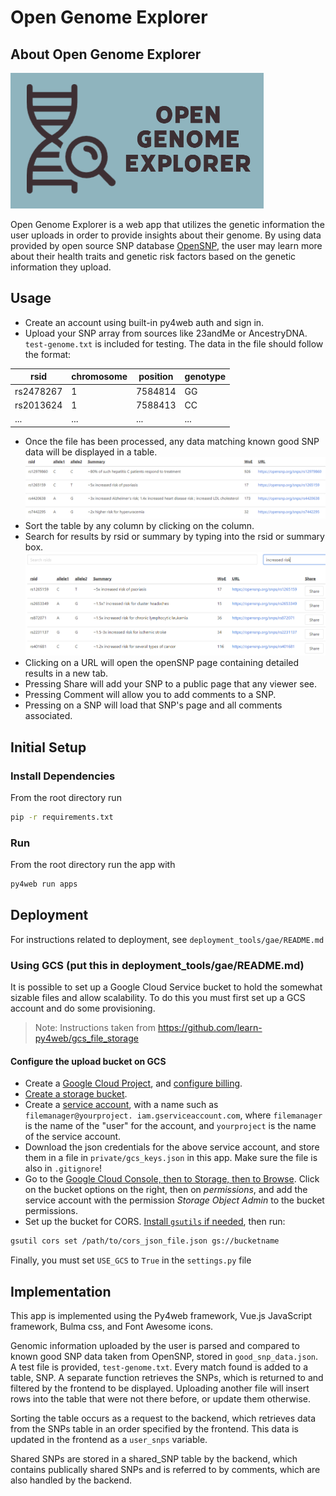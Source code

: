 # Open Genome Explorer

## About Open Genome Explorer

![Logo](images/logo.PNG)

Open Genome Explorer is a web app that utilizes the genetic information the user uploads in order to provide insights about their genome. By using data provided by open source SNP database [OpenSNP](https://opensnp.org/), the user may learn more about their health traits and genetic risk factors based on the genetic information they upload.

## Usage

* Create an account using built-in py4web auth and sign in.
* Upload your SNP array from sources like 23andMe or AncestryDNA. `test-genome.txt` is included for testing. The data in the file should follow the format:

| rsid      | chromosome | position | genotype |
|-----------|------------|----------|----------|
| rs2478267 | 1          | 7584814  | GG       |
| rs2013624 | 1          | 7588413  | CC       |
| ...       | ...        | ...      | ...      |

* Once the file has been processed, any data matching known good SNP data will be displayed in a table.
![Results Table](images/results.PNG)
* Sort the table by any column by clicking on the column.
* Search for results by rsid or summary by typing into the rsid or summary box.
![Search Results](images/search.PNG)
* Clicking on a URL will open the openSNP page containing detailed results in a new tab.
* Pressing Share will add your SNP to a public page that any viewer see.
* Pressing Comment will allow you to add comments to a SNP.
* Pressing on a SNP will load that SNP's page and all comments associated.

## Initial Setup

### Install Dependencies

From the root directory run

```bash
pip -r requirements.txt
```

### Run

From the root directory run the app with

```bash
py4web run apps
```

## Deployment

For instructions related to deployment, see `deployment_tools/gae/README.md`

### Using GCS (put this in deployment_tools/gae/README.md)

It is possible to set up a Google Cloud Service bucket to hold the somewhat sizable files and allow scalability. To do this you must first set up a GCS account and do some provisioning.

> Note: Instructions taken from <https://github.com/learn-py4web/gcs_file_storage>

#### Configure the upload bucket on GCS

* Create a [Google Cloud Project](https://console.cloud.google.com), and
  [configure billing](https://console.cloud.google.com/billing).
* [Create a storage bucket](https://console.cloud.google.com/storage/browser).  
* Create a [service account](https://console.cloud.google.com/iam-admin/serviceaccounts), with a name such as `filemanager@yourproject.
  iam.gserviceaccount.com`, where `filemanager` is the name of the "user" for the account, and `yourproject` is the name of the service account.
* Download the json credentials for the above service account, and store them in a file in `private/gcs_keys.json` in this app.  Make sure the file is also in `.gitignore`!
* Go to the [Google Cloud Console, then to Storage, then to Browse](https://console.cloud.google.com/storage/browser).  Click
  on the bucket options on the right, then on _permissions_, and add the
  service account with the permission _Storage Object Admin_ to the bucket permissions.
* Set up the bucket for CORS.  [Install `gsutils` if needed](<https://cloud.google.com/storage/docs/gsutil_install>), then run:

```bash
gsutil cors set /path/to/cors_json_file.json gs://bucketname
```

Finally, you must set `USE_GCS` to `True` in the `settings.py` file

## Implementation

This app is implemented using the Py4web framework, Vue.js JavaScript framework, Bulma css, and Font Awesome icons.

Genomic information uploaded by the user is parsed and compared to known good SNP data taken from OpenSNP, stored in `good_snp_data.json`. A test file is provided, `test-genome.txt`. Every match found is added to a table, SNP. A separate function retrieves the SNPs, which is returned to and filtered by the frontend to be displayed. Uploading another file will insert rows into the table that were not there before, or update them otherwise.

Sorting the table occurs as a request to the backend, which retrieves data from the SNPs table in an order specified by the frontend. This data is updated in the frontend as a `user_snps` variable.

Shared SNPs are stored in a shared_SNP table by the backend, which contains publically shared SNPs and is referred to by comments, which are also handled by the backend.